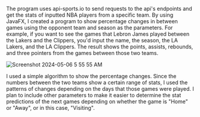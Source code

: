The program uses api-sports.io to send requests to the api's endpoints and get the stats of inputted NBA players from a specific team.
By using JavaFX, I created a program to show percentage changes in between games using the opponent team and season as the parameters.
For example, if you want to see the games that Lebron James played between the Lakers and the Clippers, you'd input the name, the season,
the LA Lakers, and the LA Clippers. The result shows the points, assists, rebounds, and three pointers from the games between those two
teams.

![Screenshot 2024-05-06 5 55 55 AM](https://github.com/fellixlyu1/nba_stats/assets/116593040/1180894a-80c9-4edd-b966-dd9d113d293b)

I used a simple algorithm to show the percentage changes. Since the numbers between the two teams show a certain range of stats, I used
the patterns of changes depending on the days that those games were played. I plan to include other parameters to make it easier to
determine the stat predictions of the next games depending on whether the game is "Home" or "Away", or in this case, "Visiting".

